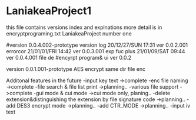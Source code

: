 # LaniakeaProject1
this file contains versions index and explnations
more detail is in encryptprograming.txt
LaniakeaProject number one

#version 0.0.4.002-prototype 
version log
20/12/27/SUN 17:31 ver 0.0.2.001 errorcor
21/01/01/FRI 14:42 ver 0.0.3.001 exp fuc plus
21/01/09/SAT 09:44 ver 0.0.4.001 file de
#encyrpt program& ui ver 0.0.2 


version 0.0.1.001-prototype
AES encrypt
same dir file enc

Additonal features in the future
-input key text ->complete
-enc file naming ->complete
-file search & file list print ->planning..
-various file support ->complete
-gui mode & cui mode ->cui mode only, planing..
-delete extension&distinguishing the extension by file signature code ->planning..
-add DES3 encrypt mode ->planning..
-add CTR_MODE ->planning..
-input iv text